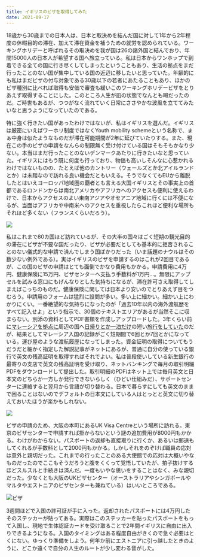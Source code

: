 ```yaml
---
title: イギリスのビザを取得してみた
date: 2021-09-17
---
```


18歳から30歳までの日本人は、日本と取決めを結んだ国に対して1年から2年程度の休暇目的の滞在、加えて滞在資金を補うための就労を認められている。ワーキングホリデーと呼ばれるその取決めを我が国は26の諸外国と結んでおり、年間15000人の日本人が希望する国へ旅立っている。私は日本からワンホップで到着できる全ての国に行き尽くしてしまったということもあり、生活の拠点をまだ行ったことのない国が集中している国の近辺に移したいと思っていた。年齢的にも私はまだビザの付与対象である30歳以下の若者にあたることもあり、ほかのビザ種別に比べれば取得も安価で審査も緩いこのワーキングホリデービザをとりあえず取得することにした。このところ人生が凪の状態でなんとも暇だったのだ。ご時世もあるが、つつがなく流れていく日常にささやかな波風を立ててみたいなと思うようになっていたのである。

特に強く行きたい国があったわけではないが、私はイギリスを選んだ。イギリスは厳密にいえばワーホリ制度ではなくYouth mobility schemeという名称で、まぁ中身は似たようなものだが滞在可能期間が2年に延びていたりする。また、現在この手のビザの申請をなんらの制限無く受け付けている国はそもそもかなり少ない。本当はまだ行ったことのないデンマークあたりに行きたいなと思っていた。イギリスにはもう既に何度も行っており、物価も高いしそんなに心惹かれるわけではないものの、たとえば他のカントリー（ウェールズとか北アイルランドとか）は未踏なので訪れる良い機会だともいえる。そうでなくてもEUから離脱したとはいえヨーロッパ地域圏の覇者とも言える大国イギリスとその事実上の首都であるロンドンからは南北アメリカやアフリカへのアクセスも便利に使えるわけで、日本からアクセスのよい東南アジアやオセアニア地域に行くには不便になるが、当面はアフリカや中南米へのアクセスを重視したらこれほど便利な場所もそれほど多くない（フランスくらいだろう）。

![](https://photos.smugmug.com/photos/i-c3m77LL/0/d4407233/X3/i-c3m77LL-X3.png)

私はこれまで80カ国ほど訪れているが、その大半の国々はごく短期の観光目的の滞在にビザが不要な国だったり、ビザが必要だとしても基本的に拒否されることのない儀式的な申請で済んでしまう国ばかりだった（いま話題のナウルはその数少ない例外である）。実はイギリスのビザを申請するのはこれが2回目であるが、この国のビザの申請はとても面倒でかなり費用もかかる。申請費用に4万円、健康保険に15万円、ビザセンターへ支払う手数料が1万円…。無限にアップセルを試みる窓口にもげんなりとした気持ちになるが、滞在許可さえ取得してしまえばこっちのものだ。健康保険に関しては日本より安いのでとりあえず目をつむろう。申請用のフォームは猛烈に設問が多い。多い上に細かい。細かい上にわかりにくい。一番絶望的な気持ちになったのが「過去10年以内の海外渡航歴をすべて記入せよ」という指示で、30個のテキストエリアがあるが当然そこに収まらない。別添の資料としてPDF書類を作成しアップロードした。3年くらい前に[マレーシアを拠点に](/post/1505641979/)周辺の国へ[日帰りとか一泊だけ](/post/1505642009/)の短い[旅行をしていた](/post/1505642051/)のだが、結果としてマレーシア入国の記録がごく短期間で6回とか7回とかになっている。運び屋のような渡航履歴になってしまった。資金証明の取得についてもうだうだと細かく指定した解説記事がネットにあるが、普通に自分の使っている銀行で英文の残高証明を取得すればそれでよい。私は普段使いしている新生銀行の最寄りの支店で英文の残高証明を受け取り、ネットバンキングで毎月の取引明細PDFをダウンロードして提出した。取引明細のPDFはネット上では毎月英文と日本文のどちらか一方しか発行できないらしく（ひどい仕組みだ）、サポートセンターに連絡すると翌月から言語が切り替わる。日本で暮らすにしても英文のままで困ることはないのでデフォルトの日本文にしている人はとっとと英文に切り替えておいたほうが楽かもしれない。

![](https://photos.smugmug.com/photos/i-2FqrqvF/0/df141ee4/X3/i-2FqrqvF-X3.jpg)

ビザの申請のため、大阪の本町にあるUK Visa Centreという場所に訪れる。東京のビザセンターで申請すれば掛からないという謎の追加費用が8000円もかかる。わけがわからない。パスポートの返却も直接取りに行くか、あるいは郵送もしてくれるが手数料として2000円もかかる。しかしそれをのぞけば職員の応対は意外と親切だった。これまでの行ったことのある大使館での応対は大概いやなものだったのでここもそうだろうと腹をくくって覚悟していたが、拍子抜けするほどスルスルと手続きは済んだ。一度もいやな思いをすることはなく、みな親切だった。少なくとも大阪のUKビザセンター（オーストラリアやシンガポールやマルタやエストニアのビザセンターも兼ねている）はいいところである。

![ビザ](https://photos.smugmug.com/photos/i-fvdKpGd/0/48b6f80d/S/i-fvdKpGd-S.jpg)

3週間ほどで入国の許可証が手に入った。返却されたパスポートには4万円したそのステッカーが貼ってある。実際はこのステッカーを貼ったパスポートをもって入国し、現地で生体認証カードを受け取ることで2年間イギリスに自由に出入りできるようになる。入国のタイミングはある程度自由がきくので急ぐ必要はとくにない。ゆっくり準備をしよう。何年か前にエストニアに引っ越したときのように、どこか遠くで自分の人生のルートが少し変わる音がした。

